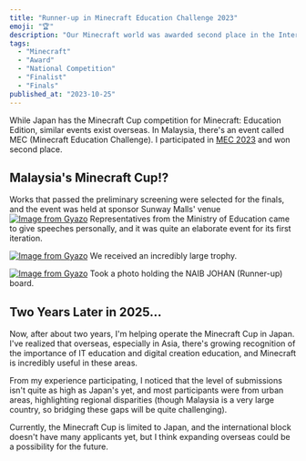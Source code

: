 ```yaml
---
title: "Runner-up in Minecraft Education Challenge 2023"
emoji: "🏆"
description: "Our Minecraft world was awarded second place in the International Senior Division of the Minecraft Education Challenge, organized by the Malaysian Ministry of Education, Sunway Malls, and Microsoft."
tags:
  - "Minecraft"
  - "Award"
  - "National Competition"
  - "Finalist"
  - "Finals"
published_at: "2023-10-25"
---
```

While Japan has the Minecraft Cup competition for Minecraft: Education Edition, similar events exist overseas. In Malaysia, there's an event called MEC (Minecraft Education Challenge). I participated in [MEC 2023](https://mcedumy.com/mec-2023) and won second place.

## Malaysia's Minecraft Cup!?

Works that passed the preliminary screening were selected for the finals, and the event was held at sponsor Sunway Malls' venue
[![Image from Gyazo](https://i.gyazo.com/16c30fa8570b9440a5a0ee5f32fb25c9.jpg)](https://gyazo.com/16c30fa8570b9440a5a0ee5f32fb25c9)
Representatives from the Ministry of Education came to give speeches personally, and it was quite an elaborate event for its first iteration.

[![Image from Gyazo](https://i.gyazo.com/405eec74cf4b2a1f0dbdb3d3c2341521.jpg)](https://gyazo.com/405eec74cf4b2a1f0dbdb3d3c2341521)
We received an incredibly large trophy.

[![Image from Gyazo](https://i.gyazo.com/d1724ea7e122ae86d02d35e3bf1efaeb.jpg)](https://gyazo.com/d1724ea7e122ae86d02d35e3bf1efaeb)
Took a photo holding the NAIB JOHAN (Runner-up) board.

## Two Years Later in 2025...
Now, after about two years, I'm helping operate the Minecraft Cup in Japan. I've realized that overseas, especially in Asia, there's growing recognition of the importance of IT education and digital creation education, and Minecraft is incredibly useful in these areas.

From my experience participating, I noticed that the level of submissions isn't quite as high as Japan's yet, and most participants were from urban areas, highlighting regional disparities (though Malaysia is a very large country, so bridging these gaps will be quite challenging).

Currently, the Minecraft Cup is limited to Japan, and the international block doesn't have many applicants yet, but I think expanding overseas could be a possibility for the future.
